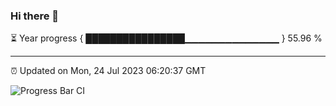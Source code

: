 ### Hi there 👋

⏳ Year progress { ████████████████▁▁▁▁▁▁▁▁▁▁▁▁▁▁ } 55.96 %

---

⏰ Updated on Mon, 24 Jul 2023 06:20:37 GMT

![Progress Bar CI](https://github.com/liununu/liununu/workflows/Progress%20Bar%20CI/badge.svg)
